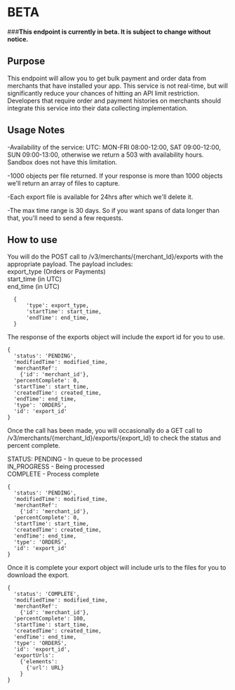 BETA
==========
###****This endpoint is currently in beta. It is subject to change without notice.****




Purpose
------------
This endpoint will allow you to get bulk payment and order data from merchants that have installed your app. This service is not real-time, but will significantly reduce your chances of hitting an API limit restriction. Developers that require order and payment histories on merchants should integrate this service into their data collecting implementation. 


Usage Notes
------------
-Availability of the service:
UTC: MON-FRI 08:00-12:00, SAT 09:00-12:00, SUN 09:00-13:00, otherwise we return a 503 with availability hours. 
Sandbox does not have this limitation.


-1000 objects per file returned. If your response is more than 1000 objects we'll return an array of files to capture.


-Each export file is available for 24hrs after which we'll delete it.


-The max time range is 30 days. So if you want spans of data longer than that, you'll need to send a few requests.




How to use
------------
You will do the POST call to /v3/merchants/{merchant_Id}/exports with the appropriate payload.
The payload includes:  
  export_type (Orders or Payments)  
  start_time (in UTC)  
  end_time (in UTC)  
  ```
    {
        'type': export_type,
        'startTime': start_time,
        'endTime': end_time,
    }
  ```


The response of the exports object will include the export id for you to use. 
```
{
  'status': 'PENDING', 
  'modifiedTime': modified_time, 
  'merchantRef': 
    {'id': 'merchant_id'},
  'percentComplete': 0, 
  'startTime': start_time, 
  'createdTime': created_time, 
  'endTime': end_time, 
  'type': 'ORDERS', 
  'id': 'export_id'
}
```


Once the call has been made, you will occasionally do a GET call to /v3/merchants/{merchant_Id}/exports/{export_Id} to check the status and percent complete.


STATUS: 
PENDING - In queue to be processed  
IN_PROGRESS - Being processed  
COMPLETE - Process complete


```
{
  'status': 'PENDING', 
  'modifiedTime': modified_time, 
  'merchantRef': 
    {'id': 'merchant_id'},
  'percentComplete': 0, 
  'startTime': start_time, 
  'createdTime': created_time, 
  'endTime': end_time, 
  'type': 'ORDERS', 
  'id': 'export_id'
}
```


Once it is complete your export object will include urls to the files for you to download the export.


```
{
  'status': 'COMPLETE', 
  'modifiedTime': modified_time, 
  'merchantRef': 
    {'id': 'merchant_id'},
  'percentComplete': 100, 
  'startTime': start_time, 
  'createdTime': created_time, 
  'endTime': end_time, 
  'type': 'ORDERS', 
  'id': 'export_id',
  'exportUrls': 
    {'elements':
      {'url': URL}
    }
}
```




